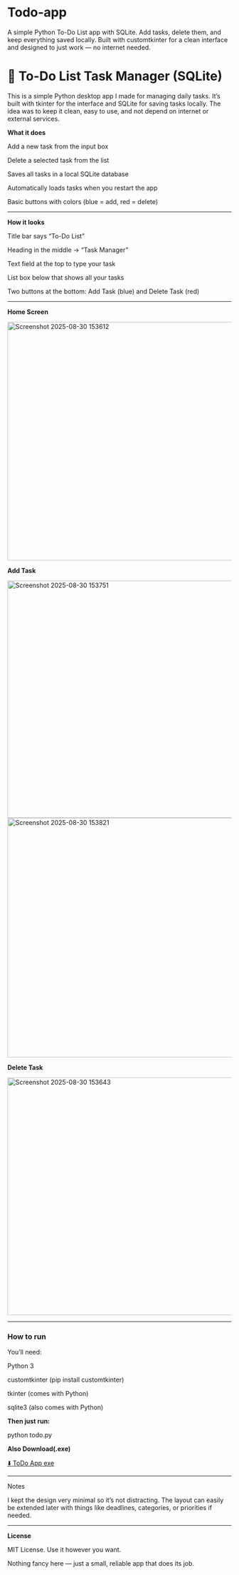 # Todo-app
A simple Python To-Do List app with SQLite. Add tasks, delete them, and keep everything saved locally. Built with customtkinter for a clean interface and designed to just work — no internet needed.

# **📝 To-Do List Task Manager (SQLite)**

This is a simple Python desktop app I made for managing daily tasks. It’s built with tkinter for the interface and SQLite for saving tasks locally. The idea was to keep it clean, easy to use, and not depend on internet or external services.

**What it does**

Add a new task from the input box

Delete a selected task from the list

Saves all tasks in a local SQLite database

Automatically loads tasks when you restart the app

Basic buttons with colors (blue = add, red = delete)

---

**How it looks**

Title bar says “To-Do List”

Heading in the middle → “Task Manager”

Text field at the top to type your task

List box below that shows all your tasks

Two buttons at the bottom: Add Task (blue) and Delete Task (red)

----

**Home Screen**

<img width="805" height="535" alt="Screenshot 2025-08-30 153612" src="https://github.com/user-attachments/assets/84591956-a2dd-4a97-86e7-27ac2988fe18" />

**Add Task**

<img width="805" height="532" alt="Screenshot 2025-08-30 153751" src="https://github.com/user-attachments/assets/fcfed74b-e368-4cad-9703-4fc94e6c833b" />
<img width="806" height="537" alt="Screenshot 2025-08-30 153821" src="https://github.com/user-attachments/assets/a89f1c53-a5fc-4e7a-9e15-ad5b4be56dc4" />

**Delete Task**


<img width="808" height="533" alt="Screenshot 2025-08-30 153643" src="https://github.com/user-attachments/assets/378c1f19-fe7b-44f7-8359-7ce237d18acd" />

----

### **How to run**

You’ll need:

Python 3

customtkinter  (pip install customtkinter)

tkinter (comes with Python)

sqlite3 (also comes with Python)


**Then just run:**

python todo.py

**Also Download(.exe)**


[⬇️ ToDo App exe](https://github.com/AbhayGupta-Dev/Todo-app/releases/download/1.0/Life.Easy.exe)

---
Notes

I kept the design very minimal so it’s not distracting. The layout can easily be extended later with things like deadlines, categories, or priorities if needed.

---

**License**

MIT License. Use it however you want.



Nothing fancy here — just a small, reliable app that does its job.

